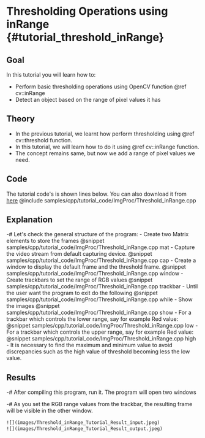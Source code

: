 Thresholding Operations using inRange {#tutorial_threshold_inRange}
=============================

Goal
----

In this tutorial you will learn how to:

-   Perform basic thresholding operations using OpenCV function @ref cv::inRange
-   Detect an object based on the range of pixel values it has

Theory
-----------
-   In the previous tutorial, we learnt how perform thresholding using @ref cv::threshold function.
-   In this tutorial, we will learn how to do it using @ref cv::inRange function.
-   The concept remains same, but now we add a range of pixel values we need.

Code
----

The tutorial code's is shown lines below. You can also download it from
[here](https://github.com/Itseez/opencv/tree/master/samples/cpp/tutorial_code/ImgProc/Threshold_inRange.cpp)
@include samples/cpp/tutorial_code/ImgProc/Threshold_inRange.cpp

Explanation
-----------

-#  Let's check the general structure of the program:
    -   Create two Matrix elements to store the frames
        @snippet samples/cpp/tutorial_code/ImgProc/Threshold_inRange.cpp mat
    -   Capture the video stream from default capturing device.
        @snippet samples/cpp/tutorial_code/ImgProc/Threshold_inRange.cpp cap
    -   Create a window to display the default frame and the threshold frame.
        @snippet samples/cpp/tutorial_code/ImgProc/Threshold_inRange.cpp window
    -   Create trackbars to set the range of RGB values
        @snippet samples/cpp/tutorial_code/ImgProc/Threshold_inRange.cpp trackbar
    -   Until the user want the program to exit do the following
        @snippet samples/cpp/tutorial_code/ImgProc/Threshold_inRange.cpp while
    -   Show the images
        @snippet samples/cpp/tutorial_code/ImgProc/Threshold_inRange.cpp show
    -   For a trackbar which controls the lower range, say for example Red value:
        @snippet samples/cpp/tutorial_code/ImgProc/Threshold_inRange.cpp low
    -   For a trackbar which controls the upper range, say for example Red value:
        @snippet samples/cpp/tutorial_code/ImgProc/Threshold_inRange.cpp high
    -   It is necessary to find the maximum and minimum value to avoid discrepancies such as
        the high value of threshold becoming less the low value.

Results
-------

-#  After compiling this program, run it. The program will open two windows

-#  As you set the RGB range values from the trackbar, the resulting frame will be visible in the other window.

    ![](images/Threshold_inRange_Tutorial_Result_input.jpeg)
    ![](images/Threshold_inRange_Tutorial_Result_output.jpeg)
